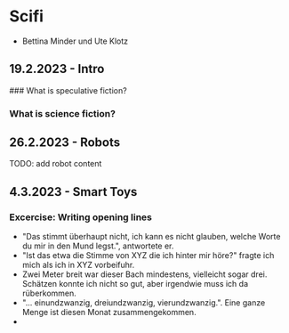 # Scifi

- Bettina Minder und Ute Klotz

## 19.2.2023 - Intro

### What is speculative fiction?

### What is science fiction?

## 26.2.2023 - Robots

TODO: add robot content

## 4.3.2023 - Smart Toys

### Excercise: Writing opening lines
- "Das stimmt überhaupt nicht, ich kann es nicht glauben, welche Worte du mir in den Mund legst.", antwortete er.
- "Ist das etwa die Stimme von XYZ die ich hinter mir höre?" fragte ich mich als ich in XYZ vorbeifuhr.
- Zwei Meter breit war dieser Bach mindestens, vielleicht sogar drei. Schätzen konnte ich nicht so gut, aber irgendwie muss ich da rüberkommen.
- "... einundzwanzig, dreiundzwanzig, vierundzwanzig.". Eine ganze Menge ist diesen Monat zusammengekommen.
- 